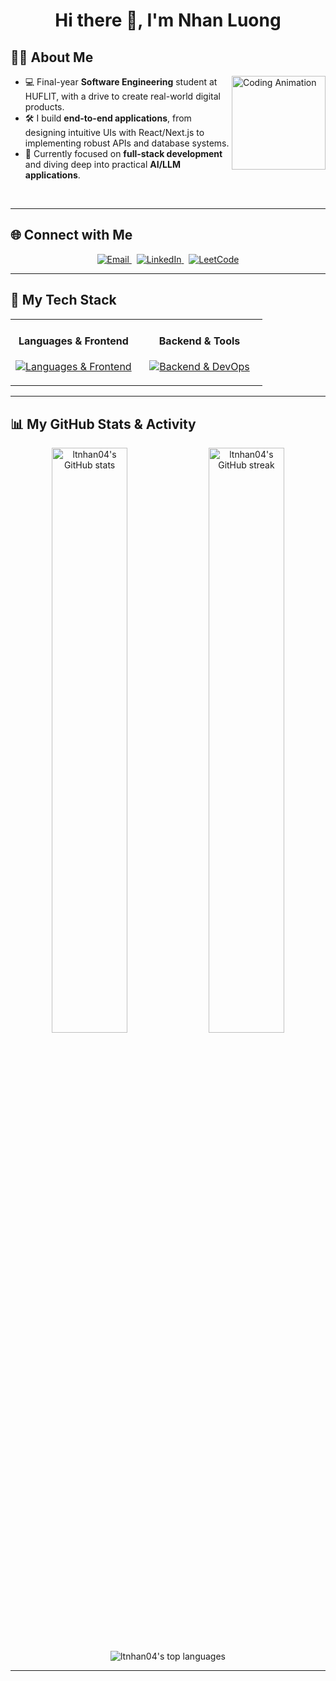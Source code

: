 <h1 align="center">Hi there 👋, I'm Nhan Luong</h1>

## 👨‍💻 About Me

<img src="https://media3.giphy.com/media/v1.Y2lkPTc5MGI3NjExZTUzdTg1dGY4anJuNTY1YmZoanU5ZzNuZWd3N20xejNyZHE4ZDgxYyZlcD12MV9pbnRlcm5hbF9naWZfYnlfaWQmY3Q9Zw/YYW0hHizzIOrlhimPG/giphy.gif" alt="Coding Animation" align="right" width="150px" />

- 💻 Final-year **Software Engineering** student at HUFLIT, with a drive to create real-world digital products.
- 🛠️ I build **end-to-end applications**, from designing intuitive UIs with React/Next.js to implementing robust APIs and database systems.
- 🧠 Currently focused on **full-stack development** and diving deep into practical **AI/LLM applications**.

<br clear="both"/>

---

## 🌐 Connect with Me
<p align="center">
  <a href="mailto:luongtunhan2004@gmail.com" target="_blank">
    <img src="https://img.shields.io/badge/Email-D14836?style=for-the-badge&logo=gmail&logoColor=white" alt="Email"/>
  </a>
  &nbsp;
  <a href="https://www.linkedin.com/in/ltnhan04/" target="_blank"> 
    <img src="https://img.shields.io/badge/LinkedIn-0077B5?style=for-the-badge&logo=linkedin&logoColor=white" alt="LinkedIn"/>
  </a>
  &nbsp;
  <a href="https://leetcode.com/ltnhan_04" target="_blank">
    <img src="https://img.shields.io/badge/-LeetCode-FFA116?style=for-the-badge&logo=LeetCode&logoColor=black" alt="LeetCode"/>
  </a>
</p>

---

## 🚀 My Tech Stack

<table align="center">
  <tr>
    <td align="center" width="50%">
      <h4 align="center">Languages & Frontend</h4>
      <p align="center">
        <a href="#"><img src="https://skillicons.dev/icons?i=js,ts,py,cs,react,nextjs,redux,tailwindcss,figma" alt="Languages & Frontend"/></a>
      </p>
    </td>
    <td align="center" width="50%">
      <h4 align="center">Backend & Tools</h4>
      <p align="center">
        <a href="#"><img src="https://skillicons.dev/icons?i=nodejs,express,dotnet,fastapi,mongodb,postgres,docker,githubactions,nginx,git,postman" alt="Backend & DevOps"/></a>
      </p>
    </td>
  </tr>
</table>

---

## 📊 My GitHub Stats & Activity

<p align="center">
  <img align="center" src="https://github-readme-stats.vercel.app/api?username=ltnhan04&show_icons=true&locale=en&theme=radical" alt="ltnhan04's GitHub stats" width="49%"/>
  <img align="center" src="https://github-readme-streak-stats.herokuapp.com/?user=ltnhan04&theme=radical" alt="ltnhan04's GitHub streak" width="49%" />
</p>
<p align="center">
  <img align="center" src="https://github-readme-stats.vercel.app/api/top-langs?username=ltnhan04&layout=compact&theme=radical" alt="ltnhan04's top languages"/>
</p>

---
